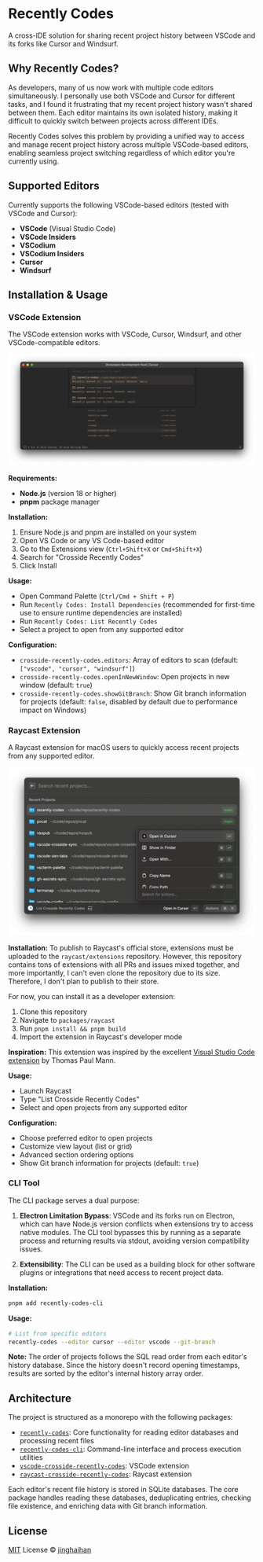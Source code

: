 # Recently Codes

A cross-IDE solution for sharing recent project history between VSCode and its forks like Cursor and Windsurf.

## Why Recently Codes?

As developers, many of us now work with multiple code editors simultaneously. I personally use both VSCode and Cursor for different tasks, and I found it frustrating that my recent project history wasn't shared between them. Each editor maintains its own isolated history, making it difficult to quickly switch between projects across different IDEs.

Recently Codes solves this problem by providing a unified way to access and manage recent project history across multiple VSCode-based editors, enabling seamless project switching regardless of which editor you're currently using.

## Supported Editors

Currently supports the following VSCode-based editors (tested with VSCode and Cursor):

- **VSCode** (Visual Studio Code)
- **VSCode Insiders**
- **VSCodium**
- **VSCodium Insiders**
- **Cursor**
- **Windsurf**

## Installation & Usage

### VSCode Extension

The VSCode extension works with VSCode, Cursor, Windsurf, and other VSCode-compatible editors.

<p align='center'>
<img src='./assets/cursor.png' />
</p>

**Requirements:**
- **Node.js** (version 18 or higher)
- **pnpm** package manager

**Installation:**
1. Ensure Node.js and pnpm are installed on your system
2. Open VS Code or any VS Code-based editor
3. Go to the Extensions view (`Ctrl+Shift+X` or `Cmd+Shift+X`)
4. Search for "Crosside Recently Codes"
5. Click Install

**Usage:**
- Open Command Palette (`Ctrl/Cmd + Shift + P`)
- Run `Recently Codes: Install Dependencies` (recommended for first-time use to ensure runtime dependencies are installed)
- Run `Recently Codes: List Recently Codes`
- Select a project to open from any supported editor

**Configuration:**
- `crosside-recently-codes.editors`: Array of editors to scan (default: `["vscode", "cursor", "windsurf"]`)
- `crosside-recently-codes.openInNewWindow`: Open projects in new window (default: `true`)
- `crosside-recently-codes.showGitBranch`: Show Git branch information for projects (default: `false`, disabled by default due to performance impact on Windows)

### Raycast Extension

A Raycast extension for macOS users to quickly access recent projects from any supported editor.

<p align='center'>
<img src='./assets/raycast.png' />
</p>

**Installation:**
To publish to Raycast's official store, extensions must be uploaded to the `raycast/extensions` repository. However, this repository contains tons of extensions with all PRs and issues mixed together, and more importantly, I can't even clone the repository due to its size. Therefore, I don't plan to publish to their store.

For now, you can install it as a developer extension:

1. Clone this repository
2. Navigate to `packages/raycast`
3. Run `pnpm install && pnpm build`
4. Import the extension in Raycast's developer mode

**Inspiration:**
This extension was inspired by the excellent [Visual Studio Code extension](https://www.raycast.com/thomas/visual-studio-code) by Thomas Paul Mann.

**Usage:**
- Launch Raycast
- Type "List Crosside Recently Codes"
- Select and open projects from any supported editor

**Configuration:**
- Choose preferred editor to open projects
- Customize view layout (list or grid)
- Advanced section ordering options
- Show Git branch information for projects (default: `true`)

### CLI Tool

The CLI package serves a dual purpose:

1. **Electron Limitation Bypass**: VSCode and its forks run on Electron, which can have Node.js version conflicts when extensions try to access native modules. The CLI tool bypasses this by running as a separate process and returning results via stdout, avoiding version compatibility issues.

2. **Extensibility**: The CLI can be used as a building block for other software plugins or integrations that need access to recent project data.

**Installation:**
```bash
pnpm add recently-codes-cli
```

**Usage:**
```bash
# List from specific editors
recently-codes --editor cursor --editor vscode --git-branch
```

**Note:** The order of projects follows the SQL read order from each editor's history database. Since the history doesn't record opening timestamps, results are sorted by the editor's internal history array order.

## Architecture

The project is structured as a monorepo with the following packages:

- [`recently-codes`](packages/core/README.md): Core functionality for reading editor databases and processing recent files
- [`recently-codes-cli`](packages/cli/README.md): Command-line interface and process execution utilities
- [`vscode-crosside-recently-codes`](packages/vscode/README.md): VSCode extension
- [`raycast-crosside-recently-codes`](packages/raycast/README.md): Raycast extension

Each editor's recent file history is stored in SQLite databases. The core package handles reading these databases, deduplicating entries, checking file existence, and enriching data with Git branch information.

## License

[MIT](./LICENSE.md) License © [jinghaihan](https://github.com/jinghaihan)
